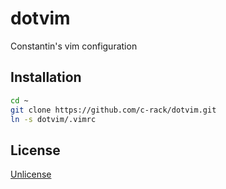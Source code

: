 # dotvim

Constantin's vim configuration

## Installation

```bash
cd ~
git clone https://github.com/c-rack/dotvim.git
ln -s dotvim/.vimrc
```

## License

[Unlicense](LICENSE)

